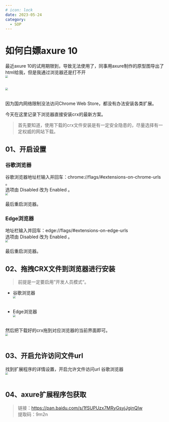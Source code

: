 ```yaml
---
# icon: lock
date: 2023-05-24
category:
  - SOP
---
```


# 如何白嫖axure 10
最近axure 10的试用期限到，导致无法使用了，同事用axure制作的原型图导出了html给我，但是我通过浏览器还是打不开
<img src="http://cdn.gydblog.com/images/cszl-sop/axure-1.png"  style="zoom: 50%;margin:0 auto;display:block"/><br/>

<img src="http://cdn.gydblog.com/images/cszl-sop/axure-7.png"  style="zoom: 50%;margin:0 auto;display:block"/><br/>

因为国内网络限制没法访问Chrome Web Store，都没有办法安装各类扩展。

今天在这里记录下浏览器直接安装crx的最新方案。

> 首先要知道，使用下载的crx文件安装是有一定安全隐患的，尽量选择有一定权威的网站下载。

## 01、开启设置
### 谷歌浏览器
谷歌浏览器地址栏输入并回车：chrome://flags/#extensions-on-chrome-urls 。  
选项由 Disabled 改为 Enabled 。
<img src="http://cdn.gydblog.com/images/cszl-sop/axure-2.png"  style="zoom: 50%;margin:0 auto;display:block"/><br/>
最后重启浏览器。

### Edge浏览器
地址栏输入并回车：edge://flags/#extensions-on-edge-urls  
选项由 Disabled 改为 Enabled 。
<img src="http://cdn.gydblog.com/images/cszl-sop/axure-3.png"  style="zoom: 50%;margin:0 auto;display:block"/><br/>
最后重启浏览器。



## 02、拖拽CRX文件到浏览器进行安装

> 前提是一定要启用”开发人员模式“。
- 谷歌浏览器
<img src="http://cdn.gydblog.com/images/cszl-sop/axure-4.png"  style="zoom: 50%;margin:0 auto;display:block"/><br/>

- Edge浏览器
<img src="http://cdn.gydblog.com/images/cszl-sop/axure-4.png"  style="zoom: 50%;margin:0 auto;display:block"/><br/>


然后把下载好的crx拖到对应浏览器的当前界面即可。
<img src="http://cdn.gydblog.com/images/cszl-sop/axure-5.png"  style="zoom: 50%;margin:0 auto;display:block"/><br/>


## 03、开启允许访问文件url
找到扩展程序的详情设置，开启允许文件访问url
谷歌浏览器
<img src="http://cdn.gydblog.com/images/cszl-sop/axure-6.png"  style="zoom: 50%;margin:0 auto;display:block"/><br/>

## 04、axure扩展程序包获取
> 链接：https://pan.baidu.com/s/1fSUPUzx7MRyGsyjJginQIw   
> 提取码：9m2n